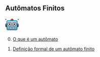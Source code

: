 ## Autômatos Finitos

![robô](../img/robot.png)


0. [O que é um autômato](p0000_que_e_automato_finito.md)

1. [Definição formal de um autômato finito](p0001_definicao.md)
